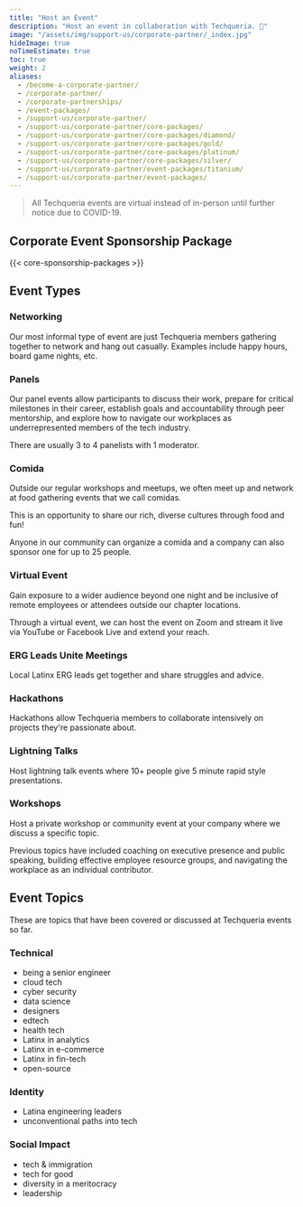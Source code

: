 ```yaml
---
title: "Host an Event"
description: "Host an event in collaboration with Techqueria. 📍"
image: "/assets/img/support-us/corporate-partner/_index.jpg"
hideImage: true
noTimeEstimate: true
toc: true
weight: 2
aliases:
  - /become-a-corporate-partner/
  - /corporate-partner/
  - /corporate-partnerships/
  - /event-packages/
  - /support-us/corporate-partner/
  - /support-us/corporate-partner/core-packages/
  - /support-us/corporate-partner/core-packages/diamond/
  - /support-us/corporate-partner/core-packages/gold/
  - /support-us/corporate-partner/core-packages/platinum/
  - /support-us/corporate-partner/core-packages/silver/
  - /support-us/corporate-partner/event-packages/titanium/
  - /support-us/corporate-partner/event-packages/
---
```


> All Techqueria events are virtual instead of in-person until further notice due to COVID-19.

## Corporate Event Sponsorship Package

{{< core-sponsorship-packages >}}

## Event Types

### Networking

Our most informal type of event are just Techqueria members gathering together to network and hang out casually. Examples include happy hours, board game nights, etc.

### Panels

Our panel events allow participants to discuss their work, prepare for critical milestones in their career, establish goals and accountability through peer mentorship, and explore how to navigate our workplaces as underrepresented members of the tech industry.

There are usually 3 to 4 panelists with 1 moderator.

### Comida

Outside our regular workshops and meetups, we often meet up and network at food gathering events that we call comidas.

This is an opportunity to share our rich, diverse cultures through food and fun!

Anyone in our community can organize a comida and a company can also sponsor one for up to 25 people.

### Virtual Event

Gain exposure to a wider audience beyond one night and be inclusive of remote employees or attendees outside our chapter locations.

Through a virtual event, we can host the event on Zoom and stream it live via YouTube or Facebook Live and extend your reach.

### ERG Leads Unite Meetings

Local Latinx ERG leads get together and share struggles and advice.

### Hackathons

Hackathons allow Techqueria members to collaborate intensively on projects they're passionate about.

### Lightning Talks

Host lightning talk events where 10+ people give 5 minute rapid style presentations.

### Workshops

Host a private workshop or community event at your company where we discuss a specific topic.

Previous topics have included coaching on executive presence and public speaking, building effective employee resource groups, and navigating the workplace as an individual contributor.

## Event Topics

These are topics that have been covered or discussed at Techqueria events so far.

### Technical

- being a senior engineer
- cloud tech
- cyber security
- data science
- designers
- edtech
- health tech
- Latinx in analytics
- Latinx in e-commerce
- Latinx in fin-tech
- open-source

### Identity

- Latina engineering leaders
- unconventional paths into tech

### Social Impact

- tech & immigration
- tech for good
- diversity in a meritocracy
- leadership
